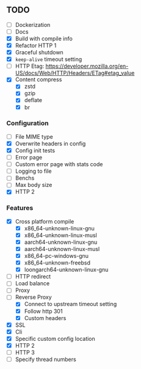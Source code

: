 ## TODO

- [ ] Dockerization
- [ ] Docs
- [x] Build with compile info
- [x] Refactor HTTP 1
- [x] Graceful shutdown
- [x] `keep-alive` timeout setting
- [ ] HTTP Etag: https://developer.mozilla.org/en-US/docs/Web/HTTP/Headers/ETag#etag_value
- [x] Content compress
    - [x] zstd
    - [x] gzip
    - [x] deflate
    - [x] br

### Configuration

- [ ] File MIME type
- [x] Overwrite headers in config
- [x] Config init tests
- [ ] Error page
- [ ] Custom error page with stats code
- [ ] Logging to file
- [ ] Benchs
- [ ] Max body size
- [x] HTTP 2

### Features

- [x] Cross platform compile
    - [x] x86_64-unknown-linux-gnu
    - [x] x86_64-unknown-linux-musl
    - [x] aarch64-unknown-linux-gnu
    - [x] aarch64-unknown-linux-musl
    - [x] x86_64-pc-windows-gnu
    - [x] x86_64-unknown-freebsd
    - [x] loongarch64-unknown-linux-gnu
- [ ] HTTP redirect
- [ ] Load balance
- [ ] Proxy
- [ ] Reverse Proxy
    - [x] Connect to upstream timeout setting
    - [x] Follow http 301
    - [x] Custom headers
- [x] SSL
- [x] Cli
- [x] Specific custom config location
- [x] HTTP 2
- [ ] HTTP 3
- [ ] Specify thread numbers
